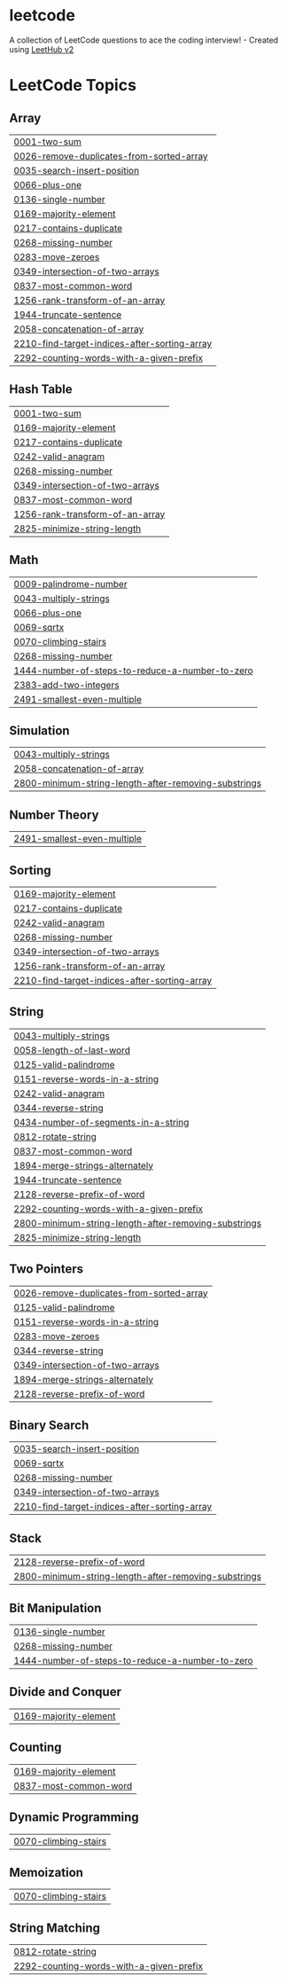 # leetcode
A collection of LeetCode questions to ace the coding interview! - Created using [LeetHub v2](https://github.com/arunbhardwaj/LeetHub-2.0)

<!---LeetCode Topics Start-->
# LeetCode Topics
## Array
|  |
| ------- |
| [0001-two-sum](https://github.com/muhaammedsuhaib/leetcode/tree/master/0001-two-sum) |
| [0026-remove-duplicates-from-sorted-array](https://github.com/muhaammedsuhaib/leetcode/tree/master/0026-remove-duplicates-from-sorted-array) |
| [0035-search-insert-position](https://github.com/muhaammedsuhaib/leetcode/tree/master/0035-search-insert-position) |
| [0066-plus-one](https://github.com/muhaammedsuhaib/leetcode/tree/master/0066-plus-one) |
| [0136-single-number](https://github.com/muhaammedsuhaib/leetcode/tree/master/0136-single-number) |
| [0169-majority-element](https://github.com/muhaammedsuhaib/leetcode/tree/master/0169-majority-element) |
| [0217-contains-duplicate](https://github.com/muhaammedsuhaib/leetcode/tree/master/0217-contains-duplicate) |
| [0268-missing-number](https://github.com/muhaammedsuhaib/leetcode/tree/master/0268-missing-number) |
| [0283-move-zeroes](https://github.com/muhaammedsuhaib/leetcode/tree/master/0283-move-zeroes) |
| [0349-intersection-of-two-arrays](https://github.com/muhaammedsuhaib/leetcode/tree/master/0349-intersection-of-two-arrays) |
| [0837-most-common-word](https://github.com/muhaammedsuhaib/leetcode/tree/master/0837-most-common-word) |
| [1256-rank-transform-of-an-array](https://github.com/muhaammedsuhaib/leetcode/tree/master/1256-rank-transform-of-an-array) |
| [1944-truncate-sentence](https://github.com/muhaammedsuhaib/leetcode/tree/master/1944-truncate-sentence) |
| [2058-concatenation-of-array](https://github.com/muhaammedsuhaib/leetcode/tree/master/2058-concatenation-of-array) |
| [2210-find-target-indices-after-sorting-array](https://github.com/muhaammedsuhaib/leetcode/tree/master/2210-find-target-indices-after-sorting-array) |
| [2292-counting-words-with-a-given-prefix](https://github.com/muhaammedsuhaib/leetcode/tree/master/2292-counting-words-with-a-given-prefix) |
## Hash Table
|  |
| ------- |
| [0001-two-sum](https://github.com/muhaammedsuhaib/leetcode/tree/master/0001-two-sum) |
| [0169-majority-element](https://github.com/muhaammedsuhaib/leetcode/tree/master/0169-majority-element) |
| [0217-contains-duplicate](https://github.com/muhaammedsuhaib/leetcode/tree/master/0217-contains-duplicate) |
| [0242-valid-anagram](https://github.com/muhaammedsuhaib/leetcode/tree/master/0242-valid-anagram) |
| [0268-missing-number](https://github.com/muhaammedsuhaib/leetcode/tree/master/0268-missing-number) |
| [0349-intersection-of-two-arrays](https://github.com/muhaammedsuhaib/leetcode/tree/master/0349-intersection-of-two-arrays) |
| [0837-most-common-word](https://github.com/muhaammedsuhaib/leetcode/tree/master/0837-most-common-word) |
| [1256-rank-transform-of-an-array](https://github.com/muhaammedsuhaib/leetcode/tree/master/1256-rank-transform-of-an-array) |
| [2825-minimize-string-length](https://github.com/muhaammedsuhaib/leetcode/tree/master/2825-minimize-string-length) |
## Math
|  |
| ------- |
| [0009-palindrome-number](https://github.com/muhaammedsuhaib/leetcode/tree/master/0009-palindrome-number) |
| [0043-multiply-strings](https://github.com/muhaammedsuhaib/leetcode/tree/master/0043-multiply-strings) |
| [0066-plus-one](https://github.com/muhaammedsuhaib/leetcode/tree/master/0066-plus-one) |
| [0069-sqrtx](https://github.com/muhaammedsuhaib/leetcode/tree/master/0069-sqrtx) |
| [0070-climbing-stairs](https://github.com/muhaammedsuhaib/leetcode/tree/master/0070-climbing-stairs) |
| [0268-missing-number](https://github.com/muhaammedsuhaib/leetcode/tree/master/0268-missing-number) |
| [1444-number-of-steps-to-reduce-a-number-to-zero](https://github.com/muhaammedsuhaib/leetcode/tree/master/1444-number-of-steps-to-reduce-a-number-to-zero) |
| [2383-add-two-integers](https://github.com/muhaammedsuhaib/leetcode/tree/master/2383-add-two-integers) |
| [2491-smallest-even-multiple](https://github.com/muhaammedsuhaib/leetcode/tree/master/2491-smallest-even-multiple) |
## Simulation
|  |
| ------- |
| [0043-multiply-strings](https://github.com/muhaammedsuhaib/leetcode/tree/master/0043-multiply-strings) |
| [2058-concatenation-of-array](https://github.com/muhaammedsuhaib/leetcode/tree/master/2058-concatenation-of-array) |
| [2800-minimum-string-length-after-removing-substrings](https://github.com/muhaammedsuhaib/leetcode/tree/master/2800-minimum-string-length-after-removing-substrings) |
## Number Theory
|  |
| ------- |
| [2491-smallest-even-multiple](https://github.com/muhaammedsuhaib/leetcode/tree/master/2491-smallest-even-multiple) |
## Sorting
|  |
| ------- |
| [0169-majority-element](https://github.com/muhaammedsuhaib/leetcode/tree/master/0169-majority-element) |
| [0217-contains-duplicate](https://github.com/muhaammedsuhaib/leetcode/tree/master/0217-contains-duplicate) |
| [0242-valid-anagram](https://github.com/muhaammedsuhaib/leetcode/tree/master/0242-valid-anagram) |
| [0268-missing-number](https://github.com/muhaammedsuhaib/leetcode/tree/master/0268-missing-number) |
| [0349-intersection-of-two-arrays](https://github.com/muhaammedsuhaib/leetcode/tree/master/0349-intersection-of-two-arrays) |
| [1256-rank-transform-of-an-array](https://github.com/muhaammedsuhaib/leetcode/tree/master/1256-rank-transform-of-an-array) |
| [2210-find-target-indices-after-sorting-array](https://github.com/muhaammedsuhaib/leetcode/tree/master/2210-find-target-indices-after-sorting-array) |
## String
|  |
| ------- |
| [0043-multiply-strings](https://github.com/muhaammedsuhaib/leetcode/tree/master/0043-multiply-strings) |
| [0058-length-of-last-word](https://github.com/muhaammedsuhaib/leetcode/tree/master/0058-length-of-last-word) |
| [0125-valid-palindrome](https://github.com/muhaammedsuhaib/leetcode/tree/master/0125-valid-palindrome) |
| [0151-reverse-words-in-a-string](https://github.com/muhaammedsuhaib/leetcode/tree/master/0151-reverse-words-in-a-string) |
| [0242-valid-anagram](https://github.com/muhaammedsuhaib/leetcode/tree/master/0242-valid-anagram) |
| [0344-reverse-string](https://github.com/muhaammedsuhaib/leetcode/tree/master/0344-reverse-string) |
| [0434-number-of-segments-in-a-string](https://github.com/muhaammedsuhaib/leetcode/tree/master/0434-number-of-segments-in-a-string) |
| [0812-rotate-string](https://github.com/muhaammedsuhaib/leetcode/tree/master/0812-rotate-string) |
| [0837-most-common-word](https://github.com/muhaammedsuhaib/leetcode/tree/master/0837-most-common-word) |
| [1894-merge-strings-alternately](https://github.com/muhaammedsuhaib/leetcode/tree/master/1894-merge-strings-alternately) |
| [1944-truncate-sentence](https://github.com/muhaammedsuhaib/leetcode/tree/master/1944-truncate-sentence) |
| [2128-reverse-prefix-of-word](https://github.com/muhaammedsuhaib/leetcode/tree/master/2128-reverse-prefix-of-word) |
| [2292-counting-words-with-a-given-prefix](https://github.com/muhaammedsuhaib/leetcode/tree/master/2292-counting-words-with-a-given-prefix) |
| [2800-minimum-string-length-after-removing-substrings](https://github.com/muhaammedsuhaib/leetcode/tree/master/2800-minimum-string-length-after-removing-substrings) |
| [2825-minimize-string-length](https://github.com/muhaammedsuhaib/leetcode/tree/master/2825-minimize-string-length) |
## Two Pointers
|  |
| ------- |
| [0026-remove-duplicates-from-sorted-array](https://github.com/muhaammedsuhaib/leetcode/tree/master/0026-remove-duplicates-from-sorted-array) |
| [0125-valid-palindrome](https://github.com/muhaammedsuhaib/leetcode/tree/master/0125-valid-palindrome) |
| [0151-reverse-words-in-a-string](https://github.com/muhaammedsuhaib/leetcode/tree/master/0151-reverse-words-in-a-string) |
| [0283-move-zeroes](https://github.com/muhaammedsuhaib/leetcode/tree/master/0283-move-zeroes) |
| [0344-reverse-string](https://github.com/muhaammedsuhaib/leetcode/tree/master/0344-reverse-string) |
| [0349-intersection-of-two-arrays](https://github.com/muhaammedsuhaib/leetcode/tree/master/0349-intersection-of-two-arrays) |
| [1894-merge-strings-alternately](https://github.com/muhaammedsuhaib/leetcode/tree/master/1894-merge-strings-alternately) |
| [2128-reverse-prefix-of-word](https://github.com/muhaammedsuhaib/leetcode/tree/master/2128-reverse-prefix-of-word) |
## Binary Search
|  |
| ------- |
| [0035-search-insert-position](https://github.com/muhaammedsuhaib/leetcode/tree/master/0035-search-insert-position) |
| [0069-sqrtx](https://github.com/muhaammedsuhaib/leetcode/tree/master/0069-sqrtx) |
| [0268-missing-number](https://github.com/muhaammedsuhaib/leetcode/tree/master/0268-missing-number) |
| [0349-intersection-of-two-arrays](https://github.com/muhaammedsuhaib/leetcode/tree/master/0349-intersection-of-two-arrays) |
| [2210-find-target-indices-after-sorting-array](https://github.com/muhaammedsuhaib/leetcode/tree/master/2210-find-target-indices-after-sorting-array) |
## Stack
|  |
| ------- |
| [2128-reverse-prefix-of-word](https://github.com/muhaammedsuhaib/leetcode/tree/master/2128-reverse-prefix-of-word) |
| [2800-minimum-string-length-after-removing-substrings](https://github.com/muhaammedsuhaib/leetcode/tree/master/2800-minimum-string-length-after-removing-substrings) |
## Bit Manipulation
|  |
| ------- |
| [0136-single-number](https://github.com/muhaammedsuhaib/leetcode/tree/master/0136-single-number) |
| [0268-missing-number](https://github.com/muhaammedsuhaib/leetcode/tree/master/0268-missing-number) |
| [1444-number-of-steps-to-reduce-a-number-to-zero](https://github.com/muhaammedsuhaib/leetcode/tree/master/1444-number-of-steps-to-reduce-a-number-to-zero) |
## Divide and Conquer
|  |
| ------- |
| [0169-majority-element](https://github.com/muhaammedsuhaib/leetcode/tree/master/0169-majority-element) |
## Counting
|  |
| ------- |
| [0169-majority-element](https://github.com/muhaammedsuhaib/leetcode/tree/master/0169-majority-element) |
| [0837-most-common-word](https://github.com/muhaammedsuhaib/leetcode/tree/master/0837-most-common-word) |
## Dynamic Programming
|  |
| ------- |
| [0070-climbing-stairs](https://github.com/muhaammedsuhaib/leetcode/tree/master/0070-climbing-stairs) |
## Memoization
|  |
| ------- |
| [0070-climbing-stairs](https://github.com/muhaammedsuhaib/leetcode/tree/master/0070-climbing-stairs) |
## String Matching
|  |
| ------- |
| [0812-rotate-string](https://github.com/muhaammedsuhaib/leetcode/tree/master/0812-rotate-string) |
| [2292-counting-words-with-a-given-prefix](https://github.com/muhaammedsuhaib/leetcode/tree/master/2292-counting-words-with-a-given-prefix) |
<!---LeetCode Topics End-->